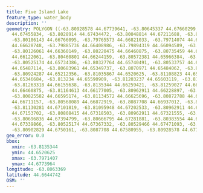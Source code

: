 ```yaml
---
title: Five Island Lake
feature_type: water_body
description: ''
geometry: POLYGON ((-63.80928578 44.67739641, -63.80645337 44.67660299, -63.80426469
  44.67455834, -63.8028914 44.67434472, -63.80048814 44.67211688, -63.8017756 44.67144546,
  -63.80186143 44.66766095, -63.79765573 44.66821033, -63.79714074 44.66647061, -63.79962983
  44.66628748, -63.79885736 44.66408986, -63.79894319 44.66094589, -63.79988732 44.66094589,
  -63.80126061 44.66360149, -63.80220475 44.66460875, -63.80735459 44.66302154, -63.80666795
  44.66122061, -63.80460801 44.66244159, -63.80572381 44.65966384, -63.80688252 44.65847333,
  -63.80525174 44.65734386, -63.80327764 44.65740491, -63.80533757 44.65563434, -63.805123
  44.65487114, -63.80683961 44.65349737, -63.8070971 44.65484062, -63.80962911 44.65368054,
  -63.80924287 44.65212356, -63.81035867 44.6520625, -63.81108823 44.6539553, -63.81319108
  44.65346684, -63.813234 44.65590909, -63.81203237 44.65603119, -63.81121697 44.65801544,
  -63.81263318 44.66155638, -63.8135344 44.66259421, -63.81259027 44.66488345, -63.81168904
  44.66460875, -63.81164613 44.66177005, -63.80962911 44.66228897, -63.80864205 44.66350992,
  -63.80825582 44.66595174, -63.81134572 44.66625696, -63.80872788 44.66775252, -63.80559506
  44.66711157, -63.80568089 44.66872919, -63.8087708 44.66937012, -63.80898538 44.67049936,
  -63.81130281 44.67101819, -63.81095948 44.67202533, -63.80962911 44.6715065, -63.8082129
  44.67153702, -63.80808415 44.67318503, -63.80962911 44.67321555, -63.80937161 44.6743142,
  -63.80696836 44.67394799, -63.80666795 44.67281881, -63.80383554 44.67260518, -63.80366387
  44.67339866, -63.80525174 44.67367332, -63.80529466 44.67471093, -63.80744042 44.6750161,
  -63.80902829 44.6750161, -63.8087708 44.67580955, -63.80928578 44.67739641))
geo_error: 0.0
bbox:
  xmin: -63.8135344
  ymin: 44.6520625
  xmax: -63.7971407
  ymax: 44.6773964
longitude: -63.8063369
latitude: 44.6644742
OSM: ''
---
```

